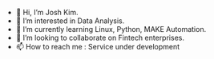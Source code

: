 - 👋 Hi, I’m Josh Kim.
- 👀 I’m interested in Data Analysis.
- 🌱 I’m currently learning Linux, Python, MAKE Automation.
- 💞️ I’m looking to collaborate on Fintech enterprises.
- 📫 How to reach me : Service under development


<!---
shualoalumin/shualoalumin is a ✨ special ✨ repository because its `README.md` (this file) appears on your GitHub profile.
You can click the Preview link to take a look at your changes.
--->
